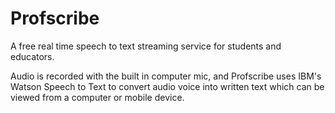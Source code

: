 # Profscribe

A free real time speech to text streaming service for students and educators.

Audio is recorded with the built in computer mic, and Profscribe uses IBM's Watson Speech to Text to convert audio voice into written text which can be viewed from a computer or mobile device.
